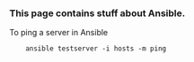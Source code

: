 ### This page contains stuff about Ansible.

To ping a server in Ansible

```
    ansible testserver -i hosts -m ping
```
